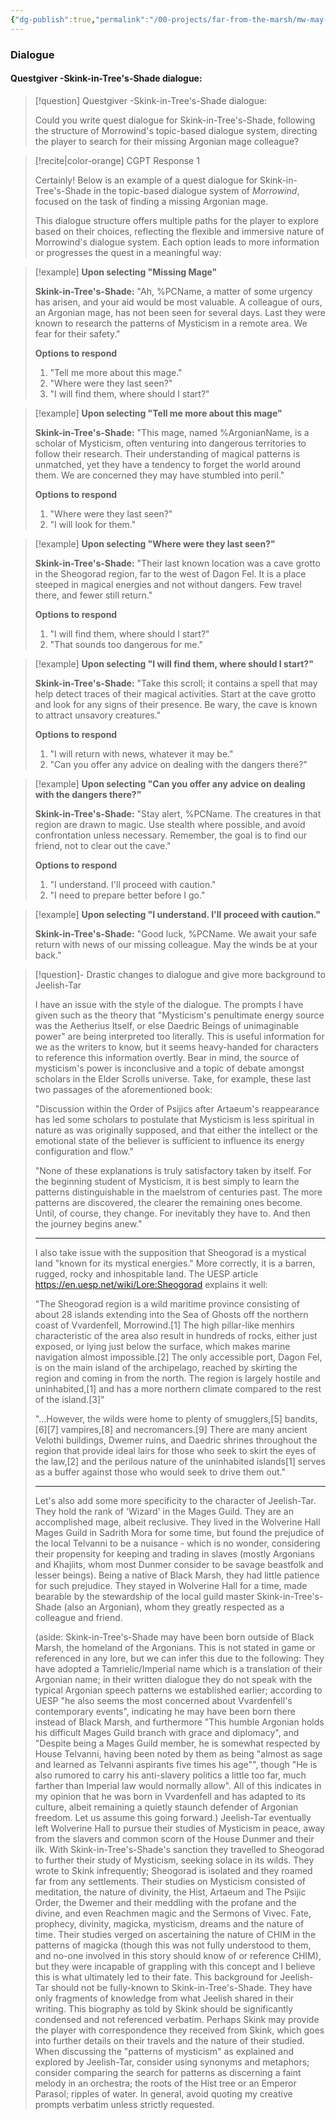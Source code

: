```yaml
---
{"dg-publish":true,"permalink":"/00-projects/far-from-the-marsh/mw-may-modathon-2024-week-1-dialogue/","tags":["MW-May-Modathon-2024"]}
---
```


### Dialogue

#### Questgiver -Skink-in-Tree's-Shade dialogue:
> [!question] Questgiver -Skink-in-Tree's-Shade dialogue:
> 
> Could you write quest dialogue for Skink-in-Tree's-Shade, following the structure of Morrowind's topic-based dialogue system, directing the player to search for their missing Argonian mage colleague?

> [!recite|color-orange] CGPT Response 1
> 
> Certainly! Below is an example of a quest dialogue for Skink-in-Tree's-Shade in the topic-based dialogue system of _Morrowind_, focused on the task of finding a missing Argonian mage.
> 
> This dialogue structure offers multiple paths for the player to explore based on their choices, reflecting the flexible and immersive nature of Morrowind's dialogue system. Each option leads to more information or progresses the quest in a meaningful way:

> [!example] **Upon selecting "Missing Mage"**
> 
> **Skink-in-Tree's-Shade:** "Ah, \%PCName, a matter of some urgency has arisen, and your aid would be most valuable. A colleague of ours, an Argonian mage, has not been seen for several days. Last they were known to research the patterns of Mysticism in a remote area. We fear for their safety."
>
> **Options to respond**
>
> 1. "Tell me more about this mage."
> 2. "Where were they last seen?"
> 3. "I will find them, where should I start?"
 
> [!example] **Upon selecting "Tell me more about this mage"**
> 
> **Skink-in-Tree's-Shade:** "This mage, named %ArgonianName, is a scholar of Mysticism, often venturing into dangerous territories to follow their research. Their understanding of magical patterns is unmatched, yet they have a tendency to forget the world around them. We are concerned they may have stumbled into peril."
> 
> **Options to respond**
> 
> 1. "Where were they last seen?"
> 2. "I will look for them."

> [!example] **Upon selecting "Where were they last seen?"**
>
> **Skink-in-Tree's-Shade:** "Their last known location was a cave grotto in the Sheogorad region, far to the west of Dagon Fel. It is a place steeped in magical energies and not without dangers. Few travel there, and fewer still return."
>
> **Options to respond**
> 
> 1. "I will find them, where should I start?"
> 2. "That sounds too dangerous for me."

> [!example] **Upon selecting "I will find them, where should I start?"**
>
> **Skink-in-Tree's-Shade:** "Take this scroll; it contains a spell that may help detect traces of their magical activities. Start at the cave grotto and look for any signs of their presence. Be wary, the cave is known to attract unsavory creatures."
> 
> **Options to respond**
> 1. "I will return with news, whatever it may be."
> 2. "Can you offer any advice on dealing with the dangers there?"

> [!example] **Upon selecting "Can you offer any advice on dealing with the dangers there?"**
>
> **Skink-in-Tree's-Shade:** "Stay alert, %PCName. The creatures in that region are drawn to magic. Use stealth where possible, and avoid confrontation unless necessary. Remember, the goal is to find our friend, not to clear out the cave."
>
> **Options to respond**
> 1. "I understand. I'll proceed with caution."
> 2. "I need to prepare better before I go."

> [!example] **Upon selecting "I understand. I'll proceed with caution."**
>
> **Skink-in-Tree's-Shade:** "Good luck, %PCName. We await your safe return with news of our missing colleague. May the winds be at your back."


> [!question]- Drastic changes to dialogue and give more background to Jeelish-Tar
> 
> I have an issue with the style of the dialogue. The prompts I have given such as the theory that "Mysticism's penultimate energy source was the Aetherius Itself, or else Daedric Beings of unimaginable power" are being interpreted too literally. This is useful information for we as the writers to know, but it seems heavy-handed for characters to reference this information overtly. Bear in mind, the source of mysticism's power is inconclusive and a topic of debate amongst scholars in the Elder Scrolls universe. Take, for example, these last two passages of the aforementioned book: 
> 
> 	"Discussion within the Order of Psijics after Artaeum's reappearance has led some scholars to postulate that Mysticism is less spiritual in nature as was originally supposed, and that either the intellect or the emotional state of the believer is sufficient to influence its energy configuration and flow." 
> 	
> 	"None of these explanations is truly satisfactory taken by itself. For the beginning student of Mysticism, it is best simply to learn the patterns distinguishable in the maelstrom of centuries past. The more patterns are discovered, the clearer the remaining ones become. Until, of course, they change. For inevitably they have to. And then the journey begins anew." 
> 
> --- 
> 
> I also take issue with the supposition that Sheogorad is a mystical land "known for its mystical energies." More correctly, it is a barren, rugged, rocky and inhospitable land. The UESP article https://en.uesp.net/wiki/Lore:Sheogorad explains it well: 
> 
> 	"The Sheogorad region is a wild maritime province consisting of about 28 islands extending into the Sea of Ghosts off the northern coast of Vvardenfell, Morrowind.[1] The high pillar-like menhirs characteristic of the area also result in hundreds of rocks, either just exposed, or lying just below the surface, which makes marine navigation almost impossible.[2] The only accessible port, Dagon Fel, is on the main island of the archipelago, reached by skirting the region and coming in from the north. The region is largely hostile and uninhabited,[1] and has a more northern climate compared to the rest of the island.[3]" 
> 	
> 	"...However, the wilds were home to plenty of smugglers,[5] bandits,[6][7] vampires,[8] and necromancers.[9] There are many ancient Velothi buildings, Dwemer ruins, and Daedric shrines throughout the region that provide ideal lairs for those who seek to skirt the eyes of the law,[2] and the perilous nature of the uninhabited islands[1] serves as a buffer against those who would seek to drive them out." 
> 
> --- 
> 
> Let's also add some more specificity to the character of Jeelish-Tar. They hold the rank of 'Wizard' in the Mages Guild. They are an accomplished mage, albeit reclusive. They lived in the Wolverine Hall Mages Guild in Sadrith Mora for some time, but found the prejudice of the local Telvanni to be a nuisance - which is no wonder, considering their propensity for keeping and trading in slaves (mostly Argonians and Khajiits, whom most Dunmer consider to be savage beastfolk and lesser beings). Being a native of Black Marsh, they had little patience for such prejudice. They stayed in Wolverine Hall for a time, made bearable by the stewardship of the local guild master Skink-in-Tree's-Shade (also an Argonian), whom they greatly respected as a colleague and friend. 
> 
> (aside: Skink-in-Tree's-Shade may have been born outside of Black Marsh, the homeland of the Argonians. This is not stated in game or referenced in any lore, but we can infer this due to the following: They have adopted a Tamrielic/Imperial name which is a translation of their Argonian name; in their written dialogue they do not speak with the typical Argonian speech patterns we established earlier; according to UESP "he also seems the most concerned about Vvardenfell's contemporary events", indicating he may have been born there instead of Black Marsh, and furthermore "This humble Argonian holds his difficult Mages Guild branch with grace and diplomacy", and "Despite being a Mages Guild member, he is somewhat respected by House Telvanni, having been noted by them as being "almost as sage and learned as Telvanni aspirants five times his age"", though "He is also rumored to carry his anti-slavery politics a little too far, much farther than Imperial law would normally allow". All of this indicates in my opinion that he was born in Vvardenfell and has adapted to its culture, albeit remaining a quietly staunch defender of Argonian freedom. Let us assume this going forward.) Jeelish-Tar eventually left Wolverine Hall to pursue their studies of Mysticism in peace, away from the slavers and common scorn of the House Dunmer and their ilk. With Skink-in-Tree's-Shade's sanction they travelled to Sheogorad to further their study of Mysticism, seeking solace in its wilds. They wrote to Skink infrequently; Sheogorad is isolated and they roamed far from any settlements. Their studies on Mysticism consisted of meditation, the nature of divinity, the Hist, Artaeum and The Psijic Order, the Dwemer and their meddling with the profane and the divine, and even Reachmen magic and the Sermons of Vivec. Fate, prophecy, divinity, magicka, mysticism, dreams and the nature of time. Their studies verged on ascertaining the nature of CHIM in the patterns of magicka (though this was not fully understood to them, and no-one involved in this story should know of or reference CHIM), but they were incapable of grappling with this concept and I believe this is what ultimately led to their fate. This background for Jeelish-Tar should not be fully-known to Skink-in-Tree's-Shade. They have only fragments of knowledge from what Jeelish shared in their writing. This biography as told by Skink should be significantly condensed and not referenced verbatim. Perhaps Skink may provide the player with correspondence they received from Skink, which goes into further details on their travels and the nature of their studied. When discussing the "patterns of mysticism" as explained and explored by Jeelish-Tar, consider using synonyms and metaphors; consider comparing the search for patterns as discerning a faint melody in an orchestra; the roots of the Hist tree or an Emperor Parasol; ripples of water. In general, avoid quoting my creative prompts verbatim unless strictly requested.

